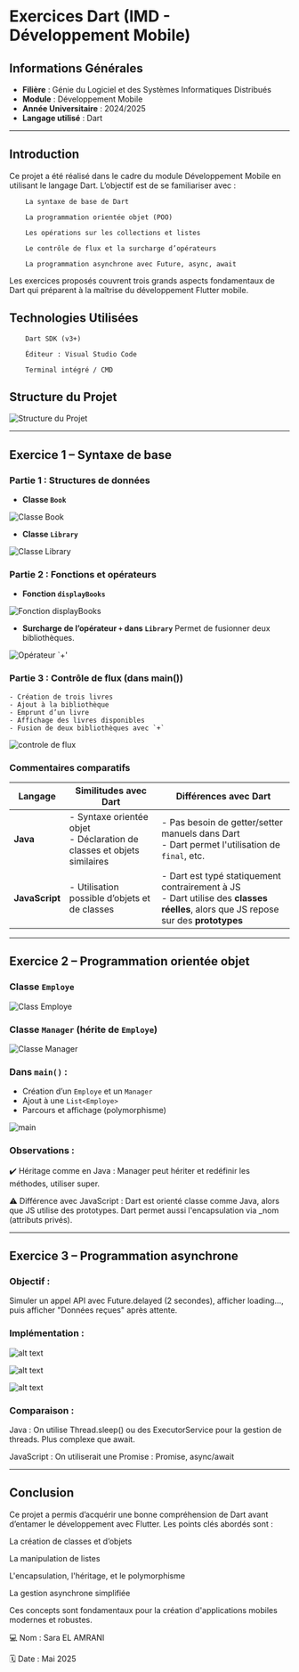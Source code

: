 # Exercices Dart (IMD - Développement Mobile)

##  Informations Générales

- **Filière** : Génie du Logiciel et des Systèmes Informatiques Distribués  
- **Module** : Développement Mobile  
- **Année Universitaire** : 2024/2025  
- **Langage utilisé** : Dart  

*******************************************************************************************
## Introduction
Ce projet a été réalisé dans le cadre du module Développement Mobile en utilisant le langage Dart. L’objectif est de se familiariser avec :

        La syntaxe de base de Dart

        La programmation orientée objet (POO)

        Les opérations sur les collections et listes

        Le contrôle de flux et la surcharge d’opérateurs

        La programmation asynchrone avec Future, async, await

Les exercices proposés couvrent trois grands aspects fondamentaux de Dart qui préparent à la maîtrise du développement Flutter mobile.

## Technologies Utilisées
        Dart SDK (v3+)

        Éditeur : Visual Studio Code

        Terminal intégré / CMD

##  Structure du Projet

![Structure du Projet](captures/photo1.png)

*******************************************************************************************
## Exercice 1 – Syntaxe de base
###  Partie 1 : Structures de données

-  **Classe `Book`**

![Classe Book](captures/photo2.png)

-  **Classe `Library`**

![Classe Library](captures/photo3.png)

###  Partie 2 : Fonctions et opérateurs

-  **Fonction `displayBooks`**

![Fonction displayBooks](captures/photo4.png) 

-  **Surcharge de l’opérateur `+` dans `Library`**
Permet de fusionner deux bibliothèques.

![Opérateur `+'](captures/photo5.png)

###  Partie 3 : Contrôle de flux (dans main())

    - Création de trois livres
    - Ajout à la bibliothèque
    - Emprunt d’un livre
    - Affichage des livres disponibles
    - Fusion de deux bibliothèques avec `+`

![controle de flux](captures/photo6.png)

### Commentaires comparatifs
| Langage      | Similitudes avec Dart                                       | Différences avec Dart                                                                 |
|--------------|-------------------------------------------------------------|----------------------------------------------------------------------------------------|
| **Java**     | - Syntaxe orientée objet<br>- Déclaration de classes et objets similaires | - Pas besoin de getter/setter manuels dans Dart<br>- Dart permet l'utilisation de `final`, etc. |
| **JavaScript** | - Utilisation possible d’objets et de classes              | - Dart est typé statiquement contrairement à JS<br>- Dart utilise des **classes réelles**, alors que JS repose sur des **prototypes** |

*******************************************************************************************
## Exercice 2 – Programmation orientée objet

###  Classe `Employe`

![Class Employe](captures/photo7.png) 

###  Classe `Manager` (hérite de `Employe`)

![Classe Manager](captures/photo8.png)

###  Dans `main()` :

- Création d’un `Employe` et un `Manager`
- Ajout à une `List<Employe>`
- Parcours et affichage (polymorphisme)

![main](captures/photo9.png)

### Observations :
✔️ Héritage comme en Java :
Manager peut hériter et redéfinir les méthodes, utiliser super.

⚠️ Différence avec JavaScript :
Dart est orienté classe comme Java, alors que JS utilise des prototypes.
Dart permet aussi l'encapsulation via _nom (attributs privés).

*******************************************************************************************
## Exercice 3 – Programmation asynchrone
###  Objectif :
Simuler un appel API avec Future.delayed (2 secondes), afficher loading..., puis afficher "Données reçues" après attente.

### Implémentation :
![alt text](captures/photo10.png) 

![alt text](captures/photo11.png) 

![alt text](captures/photo12.png)

### Comparaison :
Java :
On utilise Thread.sleep() ou des ExecutorService pour la gestion de threads. Plus complexe que await.

JavaScript :
On utiliserait une Promise : Promise, async/await

*******************************************************************************************
## Conclusion
Ce projet a permis d’acquérir une bonne compréhension de Dart avant d’entamer le développement avec Flutter.
Les points clés abordés sont :

La création de classes et d’objets

La manipulation de listes

L'encapsulation, l'héritage, et le polymorphisme

La gestion asynchrone simplifiée

Ces concepts sont fondamentaux pour la création d'applications mobiles modernes et robustes.


💻 Nom : Sara EL AMRANI

🗓️ Date : Mai 2025

